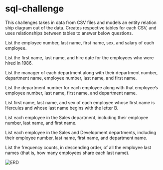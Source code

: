 # sql-challenge

This challenges takes in data from CSV files and models an entity relation ship diagram out of the data. 
Creates respective tables for each CSV, and uses relationships between tables to answer below questions.

List the employee number, last name, first name, sex, and salary of each employee.

List the first name, last name, and hire date for the employees who were hired in 1986.

List the manager of each department along with their department number, department name, employee number, last name, and first name.

List the department number for each employee along with that employee’s employee number, last name, first name, and department name.

List first name, last name, and sex of each employee whose first name is Hercules and whose last name begins with the letter B.

List each employee in the Sales department, including their employee number, last name, and first name.

List each employee in the Sales and Development departments, including their employee number, last name, first name, and department name.

List the frequency counts, in descending order, of all the employee last names (that is, how many employees share each last name).

![ERD](https://github.com/ckgithubuf/sql-challenge/assets/56358876/2025f9b7-0c1a-44ed-8873-76eb16cf080a)
